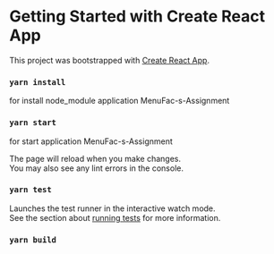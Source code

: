 # Getting Started with Create React App

This project was bootstrapped with [Create React App](https://github.com/facebook/create-react-app).

### `yarn install`

for install node_module application MenuFac-s-Assignment

### `yarn start`

for start application MenuFac-s-Assignment


The page will reload when you make changes.\
You may also see any lint errors in the console.

### `yarn test`

Launches the test runner in the interactive watch mode.\
See the section about [running tests](https://facebook.github.io/create-react-app/docs/running-tests) for more information.

### `yarn build`



